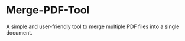# Merge-PDF-Tool
A simple and user-friendly tool to merge multiple PDF files into a single document.
